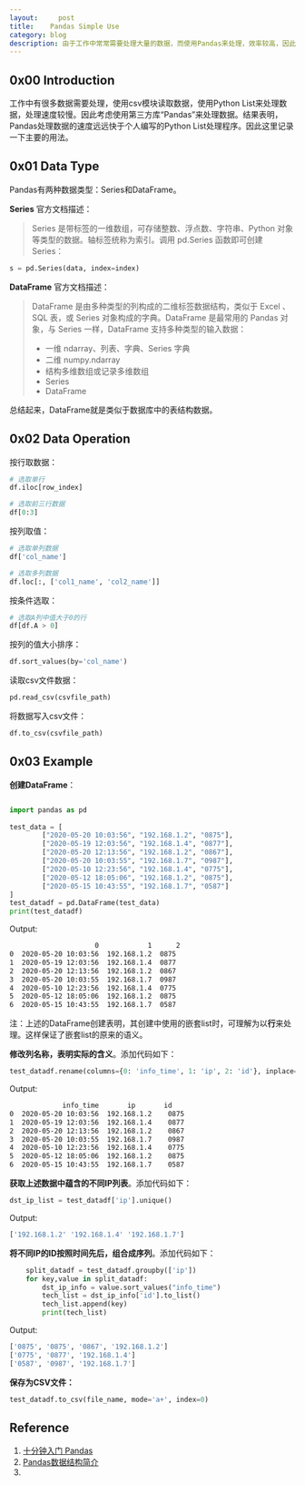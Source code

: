 ```yaml
---
layout:     post
title:    Pandas Simple Use
category: blog
description: 由于工作中常常需要处理大量的数据，而使用Pandas来处理，效率较高，因此需要熟悉一下这个强大的工具。以官方提供的《十分钟入门》文档为参考。
---
```



## 0x00 Introduction

工作中有很多数据需要处理，使用csv模块读取数据，使用Python List来处理数据，处理速度较慢。因此考虑使用第三方库“Pandas”来处理数据。结果表明，Pandas处理数据的速度远远快于个人编写的Python List处理程序。因此这里记录一下主要的用法。

## 0x01 Data Type

Pandas有两种数据类型：Series和DataFrame。

**Series** 官方文档描述：

> Series 是带标签的一维数组，可存储整数、浮点数、字符串、Python 对象等类型的数据。轴标签统称为索引。调用 pd.Series 函数即可创建 Series：

```python
s = pd.Series(data, index=index)
```

**DataFrame** 官方文档描述：

> DataFrame 是由多种类型的列构成的二维标签数据结构，类似于 Excel 、SQL 表，或 Series 对象构成的字典。DataFrame 是最常用的 Pandas 对象，与 Series 一样，DataFrame 支持多种类型的输入数据：
> 
> * 一维 ndarray、列表、字典、Series 字典
> * 二维 numpy.ndarray
> * 结构多维数组或记录多维数组
> * Series
> * DataFrame

总结起来，DataFrame就是类似于数据库中的表结构数据。

## 0x02 Data Operation

按行取数据：

```python
# 选取单行
df.iloc[row_index]

# 选取前三行数据
df[0:3]
```

按列取值：

```python
# 选取单列数据
df['col_name']

# 选取多列数据
df.loc[:, ['col1_name', 'col2_name']]
```

按条件选取：

```python
# 选取A列中值大于0的行
df[df.A > 0]
```

按列的值大小排序：

```python
df.sort_values(by='col_name')
```

读取csv文件数据：

```python
pd.read_csv(csvfile_path)
```

将数据写入csv文件：

```python
df.to_csv(csvfile_path)
```

## 0x03 Example

**创建DataFrame**：

```python

import pandas as pd
		
test_data = [
        ["2020-05-20 10:03:56", "192.168.1.2", "0875"],
        ["2020-05-19 12:03:56", "192.168.1.4", "0877"],
        ["2020-05-20 12:13:56", "192.168.1.2", "0867"],
        ["2020-05-20 10:03:55", "192.168.1.7", "0987"],
        ["2020-05-10 12:23:56", "192.168.1.4", "0775"],
        ["2020-05-12 18:05:06", "192.168.1.2", "0875"],
        ["2020-05-15 10:43:55", "192.168.1.7", "0587"]
]
test_datadf = pd.DataFrame(test_data)
print(test_datadf)
```

Output:

```bash
                     0            1      2
0  2020-05-20 10:03:56  192.168.1.2  0875
1  2020-05-19 12:03:56  192.168.1.4  0877
2  2020-05-20 12:13:56  192.168.1.2  0867
3  2020-05-20 10:03:55  192.168.1.7  0987
4  2020-05-10 12:23:56  192.168.1.4  0775
5  2020-05-12 18:05:06  192.168.1.2  0875
6  2020-05-15 10:43:55  192.168.1.7  0587
```

注：上述的DataFrame创建表明，其创建中使用的嵌套list时，可理解为以**行**来处理。这样保证了嵌套list的原来的语义。

**修改列名称，表明实际的含义**。添加代码如下：

```python
test_datadf.rename(columns={0: 'info_time', 1: 'ip', 2: 'id'}, inplace=True)
```

Output:

```bash
             info_time       ip       id
0  2020-05-20 10:03:56  192.168.1.2    0875
1  2020-05-19 12:03:56  192.168.1.4    0877
2  2020-05-20 12:13:56  192.168.1.2    0867
3  2020-05-20 10:03:55  192.168.1.7    0987
4  2020-05-10 12:23:56  192.168.1.4    0775
5  2020-05-12 18:05:06  192.168.1.2    0875
6  2020-05-15 10:43:55  192.168.1.7    0587
```

**获取上述数据中蕴含的不同IP列表**。添加代码如下：

```python
dst_ip_list = test_datadf['ip'].unique()
```

Output:

```bash
['192.168.1.2' '192.168.1.4' '192.168.1.7']
```

**将不同IP的ID按照时间先后，组合成序列**。添加代码如下：

```python
    split_datadf = test_datadf.groupby(['ip'])
    for key,value in split_datadf:
        dst_ip_info = value.sort_values("info_time")
        tech_list = dst_ip_info['id'].to_list()
        tech_list.append(key)
        print(tech_list)
```

Output:

```bash
['0875', '0875', '0867', '192.168.1.2']
['0775', '0877', '192.168.1.4']
['0587', '0987', '192.168.1.7']
```

**保存为CSV文件：**

```python
test_datadf.to_csv(file_name, mode='a+', index=0)
```


## Reference

1. [十分钟入门 Pandas](https://www.pypandas.cn/docs/getting_started/10min.html)
2. [Pandas数据结构简介](https://www.pypandas.cn/docs/getting_started/dsintro.html)
3. []()